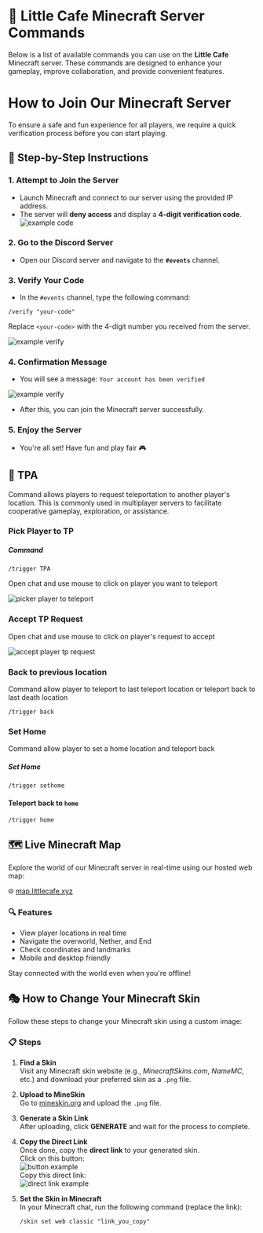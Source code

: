 
# 🧾 Little Cafe Minecraft Server Commands

Below is a list of available commands you can use on the **Little Cafe** Minecraft server. These commands are designed to enhance your gameplay, improve collaboration, and provide convenient features.

# How to Join Our Minecraft Server

To ensure a safe and fun experience for all players, we require a quick verification process before you can start playing.

## 🧩 Step-by-Step Instructions

### 1. Attempt to Join the Server
- Launch Minecraft and connect to our server using the provided IP address.
- The server will **deny access** and display a **4-digit verification code**.
 ![example code](https://i.imgur.com/QOAISuj.png)

### 2. Go to the Discord Server
- Open our Discord server and navigate to the **`#events`** channel.

### 3. Verify Your Code
- In the `#events` channel, type the following command:
```
/verify "your-code"
```
Replace `<your-code>` with the 4-digit number you received from the server.

![example verify](https://i.imgur.com/O13sHUz.png)

### 4. Confirmation Message
- You will see a message:
`Your account has been verified`

![example verify](https://i.imgur.com/xoxpbXB.png)
- After this, you can join the Minecraft server successfully.

### 5. Enjoy the Server
- You're all set! Have fun and play fair 🎮

## 📌 **TPA**
Command allows players to request teleportation to another player's location. This is commonly used in multiplayer servers to facilitate cooperative gameplay, exploration, or assistance.

### Pick Player to TP

##### Command
```
/trigger TPA
```
Open chat and use mouse to click on player you want to teleport

![picker player to teleport](https://i.imgur.com/VLSSlkP.png)
### Accept TP Request
Open chat and use mouse to click on player's request to accept

![accept player tp request](https://i.imgur.com/IunqHq8.png)

### Back to previous location
Command allow player to teleport to last teleport location or teleport back to last death location
```
/trigger back
```

### Set Home
Command allow player to set a home location and teleport back

##### Set Home
```
/trigger sethome
```

#### Teleport back to `home`
```
/trigger home
```

## 🗺️ Live Minecraft Map

Explore the world of our Minecraft server in real-time using our hosted web map:

🌐 [map.littlecafe.xyz](https://map.littlecafe.xyz/)

### 🔍 Features
- View player locations in real time
- Navigate the overworld, Nether, and End
- Check coordinates and landmarks
- Mobile and desktop friendly

Stay connected with the world even when you're offline!

## 🎭 How to Change Your Minecraft Skin

Follow these steps to change your Minecraft skin using a custom image:

### 📋 Steps

1. **Find a Skin**  
   Visit any Minecraft skin website (e.g., *MinecraftSkins.com*, *NameMC*, etc.) and download your preferred skin as a `.png` file.

2. **Upload to MineSkin**  
   Go to [mineskin.org](https://mineskin.org/) and upload the `.png` file.

3. **Generate a Skin Link**  
After uploading, click **GENERATE** and wait for the process to complete.

5. **Copy the Direct Link**  
Once done, copy the **direct link** to your generated skin.<br>
Click on this button:<br>
![button example](https://i.imgur.com/zyWncA6.png)<br>
Copy this direct link:<br>
![direct link example](https://i.imgur.com/tcw7Sef.png)
6. **Set the Skin in Minecraft**  
   In your Minecraft chat, run the following command (replace the link):
   ```plaintext
   /skin set web classic "link_you_copy"
